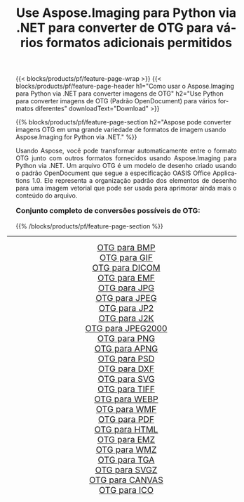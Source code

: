 ﻿---
title: Use Aspose.Imaging para Python via .NET para converter de OTG para vários formatos adicionais permitidos 
weight: 3920
url: /pt/python-net/conversion/from/otg/ 
lang: pt
langdirlevel: 2
locales: zh-hans,ja,it,ru,de,es,fr,nl,id,lt,pl,pt,vi,tr,ko,zh-hant,ar,hi,th,sv,cs,uk,he
description: Você pode transformar rapidamente de OTG(Padrão OpenDocument) em vários formatos usando Aspose.Imaging para Python via .NET.
---

{{< blocks/products/pf/feature-page-wrap >}}
{{< blocks/products/pf/feature-page-header h1="Como usar o Aspose.Imaging para Python via .NET para converter imagens de OTG" h2="Use Python para converter imagens de OTG (Padrão OpenDocument) para vários formatos diferentes" downloadText="Download" >}}


{{% blocks/products/pf/feature-page-section  h2="Aspose pode converter imagens OTG em uma grande variedade de formatos de imagem usando Aspose.Imaging for Python via .NET." %}}
<p align=justify>Usando Aspose, você pode transformar automaticamente entre o formato OTG junto com outros formatos fornecidos usando Aspose.Imaging para Python via .NET. Um arquivo OTG é um modelo de desenho criado usando o padrão OpenDocument que segue a especificação OASIS Office Applications 1.0. Ele representa a organização padrão dos elementos de desenho para uma imagem vetorial que pode ser usada para aprimorar ainda mais o conteúdo do arquivo.</p>
<h3 style="margin-top:16px;">
Conjunto completo de conversões possíveis de OTG:
</h3>
{{% /blocks/products/pf/feature-page-section %}}
<div class="container-fluid productfamilypage bg-gray">
    <div class="convertypes bg-gray agp-content section">
        <div class="container">
		<hr style="margin-left:-20px;"/>
		<div class="row other-converters" style="gap: 10px;font-size: 19px;text-align:center;">
		    <div class='col-md-3 other-converter remove-lp remove-rp'><a href="/imaging/pt/python-net/conversion/otg-to-bmp/" style="padding:15px;">OTG para BMP</a></div><div class='col-md-3 other-converter remove-lp remove-rp'><a href="/imaging/pt/python-net/conversion/otg-to-gif/" style="padding:15px;">OTG para GIF</a></div><div class='col-md-3 other-converter remove-lp remove-rp'><a href="/imaging/pt/python-net/conversion/otg-to-dicom/" style="padding:15px;">OTG para DICOM</a></div><div class='col-md-3 other-converter remove-lp remove-rp'><a href="/imaging/pt/python-net/conversion/otg-to-emf/" style="padding:15px;">OTG para EMF</a></div><div class='col-md-3 other-converter remove-lp remove-rp'><a href="/imaging/pt/python-net/conversion/otg-to-jpg/" style="padding:15px;">OTG para JPG</a></div><div class='col-md-3 other-converter remove-lp remove-rp'><a href="/imaging/pt/python-net/conversion/otg-to-jpeg/" style="padding:15px;">OTG para JPEG</a></div><div class='col-md-3 other-converter remove-lp remove-rp'><a href="/imaging/pt/python-net/conversion/otg-to-jp2/" style="padding:15px;">OTG para JP2</a></div><div class='col-md-3 other-converter remove-lp remove-rp'><a href="/imaging/pt/python-net/conversion/otg-to-j2k/" style="padding:15px;">OTG para J2K</a></div><div class='col-md-3 other-converter remove-lp remove-rp'><a href="/imaging/pt/python-net/conversion/otg-to-jpeg2000/" style="padding:15px;">OTG para JPEG2000</a></div><div class='col-md-3 other-converter remove-lp remove-rp'><a href="/imaging/pt/python-net/conversion/otg-to-png/" style="padding:15px;">OTG para PNG</a></div><div class='col-md-3 other-converter remove-lp remove-rp'><a href="/imaging/pt/python-net/conversion/otg-to-apng/" style="padding:15px;">OTG para APNG</a></div><div class='col-md-3 other-converter remove-lp remove-rp'><a href="/imaging/pt/python-net/conversion/otg-to-psd/" style="padding:15px;">OTG para PSD</a></div><div class='col-md-3 other-converter remove-lp remove-rp'><a href="/imaging/pt/python-net/conversion/otg-to-dxf/" style="padding:15px;">OTG para DXF</a></div><div class='col-md-3 other-converter remove-lp remove-rp'><a href="/imaging/pt/python-net/conversion/otg-to-svg/" style="padding:15px;">OTG para SVG</a></div><div class='col-md-3 other-converter remove-lp remove-rp'><a href="/imaging/pt/python-net/conversion/otg-to-tiff/" style="padding:15px;">OTG para TIFF</a></div><div class='col-md-3 other-converter remove-lp remove-rp'><a href="/imaging/pt/python-net/conversion/otg-to-webp/" style="padding:15px;">OTG para WEBP</a></div><div class='col-md-3 other-converter remove-lp remove-rp'><a href="/imaging/pt/python-net/conversion/otg-to-wmf/" style="padding:15px;">OTG para WMF</a></div><div class='col-md-3 other-converter remove-lp remove-rp'><a href="/imaging/pt/python-net/conversion/otg-to-pdf/" style="padding:15px;">OTG para PDF</a></div><div class='col-md-3 other-converter remove-lp remove-rp'><a href="/imaging/pt/python-net/conversion/otg-to-html/" style="padding:15px;">OTG para HTML</a></div><div class='col-md-3 other-converter remove-lp remove-rp'><a href="/imaging/pt/python-net/conversion/otg-to-emz/" style="padding:15px;">OTG para EMZ</a></div><div class='col-md-3 other-converter remove-lp remove-rp'><a href="/imaging/pt/python-net/conversion/otg-to-wmz/" style="padding:15px;">OTG para WMZ</a></div><div class='col-md-3 other-converter remove-lp remove-rp'><a href="/imaging/pt/python-net/conversion/otg-to-tga/" style="padding:15px;">OTG para TGA</a></div><div class='col-md-3 other-converter remove-lp remove-rp'><a href="/imaging/pt/python-net/conversion/otg-to-svgz/" style="padding:15px;">OTG para SVGZ</a></div><div class='col-md-3 other-converter remove-lp remove-rp'><a href="/imaging/pt/python-net/conversion/otg-to-canvas/" style="padding:15px;">OTG para CANVAS</a></div><div class='col-md-3 other-converter remove-lp remove-rp'><a href="/imaging/pt/python-net/conversion/otg-to-ico/" style="padding:15px;">OTG para ICO</a></div>
                </div>
        </div>
    </div>
</div>
<br/>


